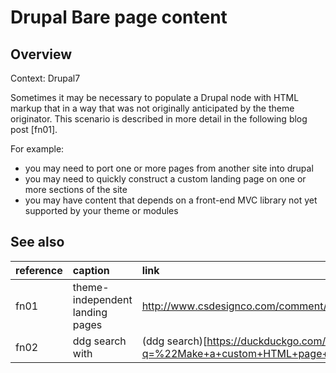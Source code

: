 # Drupal Bare page content 


## Overview

Context: Drupal7

Sometimes it may be necessary to populate a Drupal node with HTML markup that in a way that was not originally anticipated by the theme originator. This scenario is described in more detail in the following blog post [fn01].

For example:

* you may need to port one or more pages from another site into drupal
* you may need to quickly construct a custom landing page on one or more sections of the site
* you may have content that depends on a front-end MVC library not yet supported by your theme or modules
 



## See also

|reference| caption | link |
|:--------|:---------|:------|
|fn01     | theme-independent landing pages | http://www.csdesignco.com/comment/990 |
|fn02     | ddg search with | (ddg search)[https://duckduckgo.com/?q=%22Make+a+custom+HTML+page+in+Drupal+without+file+access+or+custom+templates%22] |
